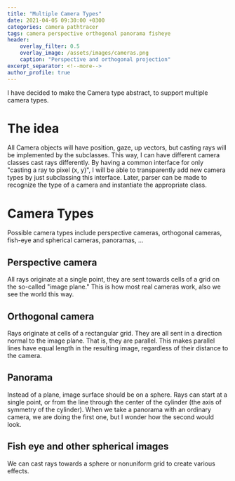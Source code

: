 ```yaml
---
title: "Multiple Camera Types"
date: 2021-04-05 09:30:00 +0300
categories: camera pathtracer
tags: camera perspective orthogonal panorama fisheye
header:
    overlay_filter: 0.5
    overlay_image: /assets/images/cameras.png
    caption: "Perspective and orthogonal projection"
excerpt_separator: <!--more-->
author_profile: true
---
```


I have decided to make the Camera type abstract, to support multiple camera types.

<!--more-->

# The idea

All Camera objects will have position, gaze, up vectors, but casting rays will be implemented by the subclasses. This way, I can have different camera classes cast rays differently. By having a common interface for only "casting a ray to pixel (x, y)", I will be able to transparently add new camera types by just subclassing this interface. Later, parser can be made to recognize the type of a camera and instantiate the appropriate class.

# Camera Types

Possible camera types include perspective cameras, orthogonal cameras, fish-eye and spherical cameras, panoramas, ...

## Perspective camera

All rays originate at a single point, they are sent towards cells of a grid on the so-called "image plane." This is how most real cameras work, also we see the world this way.

## Orthogonal camera

Rays originate at cells of a rectangular grid. They are all sent in a direction normal to the image plane. That is, they are parallel. This makes parallel lines have equal length in the resulting image, regardless of their distance to the camera.

## Panorama

Instead of a plane, image surface should be on a sphere. Rays can start at a single point, or from the line through the center of the cylinder (the axis of symmetry of the cylinder). When we take a panorama with an ordinary camera, we are doing the first one, but I wonder how the second would look.

## Fish eye and other spherical images

We can cast rays towards a sphere or nonuniform grid to create various effects.